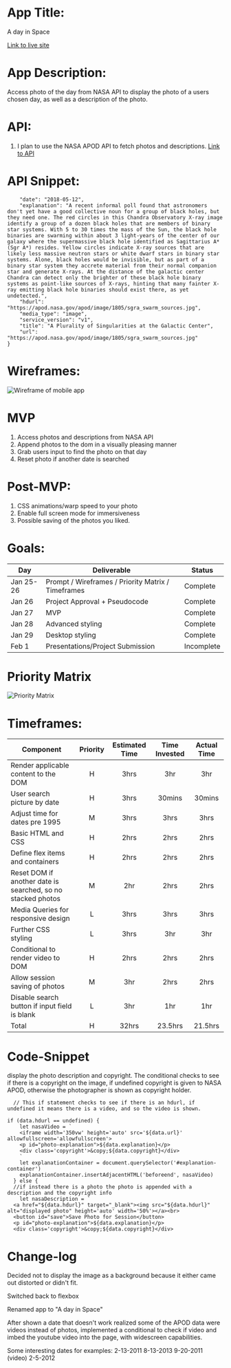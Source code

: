
#  **App Title**:
A day in Space

[Link to live site](https://ginestah.github.io/A-day-in-Space/)

# **App Description**:
Access photo of the day from NASA API to display the photo of a users chosen day, as well as a description of the photo.
# **API**: 
1. I plan to use the NASA APOD API to fetch photos and descriptions.
[Link to API](https://api.nasa.gov/)
# **API Snippet**:
```{
    "date": "2018-05-12",
    "explanation": "A recent informal poll found that astronomers don't yet have a good collective noun for a group of black holes, but they need one. The red circles in this Chandra Observatory X-ray image identify a group of a dozen black holes that are members of binary star systems. With 5 to 30 times the mass of the Sun, the black hole binaries are swarming within about 3 light-years of the center of our galaxy where the supermassive black hole identified as Sagittarius A* (Sgr A*) resides. Yellow circles indicate X-ray sources that are likely less massive neutron stars or white dwarf stars in binary star systems. Alone, black holes would be invisible, but as part of a binary star system they accrete material from their normal companion star and generate X-rays. At the distance of the galactic center Chandra can detect only the brighter of these black hole binary systems as point-like sources of X-rays, hinting that many fainter X-ray emitting black hole binaries should exist there, as yet undetected.",
    "hdurl": "https://apod.nasa.gov/apod/image/1805/sgra_swarm_sources.jpg",
    "media_type": "image",
    "service_version": "v1",
    "title": "A Plurality of Singularities at the Galactic Center",
    "url": "https://apod.nasa.gov/apod/image/1805/sgra_swarm_sources.jpg"
}
```
# **Wireframes**:
![Wireframe of mobile app](https://res.cloudinary.com/dpbzq29kr/image/upload/c_scale,w_222/v1611609482/Screen_Shot_2021-01-25_at_4.17.39_PM_vxivvq.png)

# **MVP**
1. Access photos and descriptions from NASA API
2. Append photos to the dom in a visually pleasing manner
3. Grab users input to find the photo on that day
4. Reset photo if another date is searched

# **Post-MVP**: 
1. CSS animations/warp speed to your photo
2. Enable full screen mode for immersiveness 
3. Possible saving of the photos you liked.
# **Goals**: 

|  Day | Deliverable | Status
|---|---| ---|
|Jan 25-26| Prompt / Wireframes / Priority Matrix / Timeframes | Complete
|Jan 26| Project Approval + Pseudocode | Complete
|Jan 27| MVP | Complete
|Jan 28| Advanced styling| Complete
|Jan 29| Desktop styling | Complete
|Feb 1| Presentations/Project Submission | Incomplete

# **Priority Matrix**
![Priority Matrix](https://res.cloudinary.com/dpbzq29kr/image/upload/c_scale,w_700/v1611607939/Priority_matrix_oqpqrp.jpg)


# **Timeframes**: 


| Component | Priority | Estimated Time | Time Invested | Actual Time |
| --- | :---: |  :---: | :---: | :---: |
| Render applicable content to the DOM | H | 3hrs| 3hr|3hr|
| User search picture by date| H | 3hrs| 30mins|30mins|
| Adjust time for dates pre 1995|M|3hrs|3hrs|3hrs|
| Basic HTML and CSS| H | 2hrs|2hrs | 2hrs |
| Define flex items and containers| H | 2hrs|2hrs| 2hrs |
|Reset DOM if another date is searched, so no stacked photos|M|2hr|2hrs|2hrs|
|Media Queries for responsive design|L|3hrs|3hrs|3hrs|
|Further CSS styling|L|3hrs|3hr|3hr|
|Conditional to render video to DOM|H|2hrs|2hrs|2hrs|
|Allow session saving of photos|M|3hr|2hrs|2hrs|
|Disable search button if input field is blank|L|3hr|1hr|1hr|
| Total |H|32hrs|23.5hrs|21.5hrs|

# Code-Snippet
 display the photo description and copyright. The conditional checks to see if there is a copyright on the image, if undefined copyright is given to NASA APOD, otherwise the photographer is shown as copyright holder.

``` 
  // This if statement checks to see if there is an hdurl, if undefined it means there is a video, and so the video is shown.

if (data.hdurl == undefined) {
    let nasaVideo = `
    <iframe width='350vw' height='auto' src='${data.url}' allowfullscreen='allowfullscreen'>
    <p id="photo-explanation">${data.explanation}</p>
    <div class='copyright'>&copy;${data.copyright}</div>
    `
    let explanationContainer = document.querySelector('#explanation-container')
    explanationContainer.insertAdjacentHTML('beforeend', nasaVideo)
  } else {
  //if instead there is a photo the photo is appended with a description and the copyright info
    let nasaDescription = `
  <a href="${data.hdurl}" target="_blank"><img src="${data.hdurl}" alt="displayed photo" height='auto' width='50%'></a><br>
  <button id="save">Save Photo for Session</button>
  <p id="photo-explanation">${data.explanation}</p>
  <div class='copyright'>&copy;${data.copyright}</div>
```

# Change-log
Decided not to display the image as a background because it either came out distorted or didn't fit.

Switched back to flexbox

Renamed app to "A day in Space"

After shown a date that doesn't work realized some of the APOD data were videos instead of photos, implemented a conditional to check if video and imbed the youtube video into the page, with widescreen capabilities.

Some interesting dates for examples:
2-13-2011
8-13-2013
9-20-2011 (video)
2-5-2012


